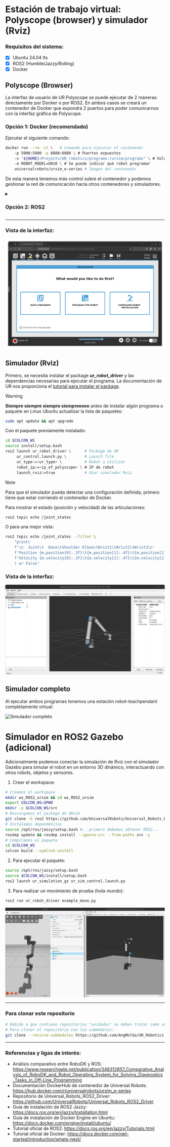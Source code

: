 # Estación de trabajo virtual: Polyscope (browser) y simulador (Rviz)

### Requisitos del sistema:
 - [x] Ubuntu 24.04 lts
 - [x] ROS2 (Humble/Jazzy/Rolling)
 - [x] Docker

## Polyscope (Browser)

La interfaz de usuario de UR Polyscope se puede ejecutar de 2 maneras: directamente por Docker o por ROS2. En ambos casos se creará un contenedor de Docker que expondrá 2 puertos para poder comunicarnos con la interfaz gráfica de Polyscope.

### Opción 1: Docker (recomendado)

Ejecutar el siguiente comando:

``` bash
docker run --rm -it \   # Comando para ejecutar el contenedor
    -p 5900:5900 -p 6080:6080 \ # Puertos expuestos
    -v "${HOME}/Projects/UR_robotics/programs:/ursim/programs" \ # Volumen para guardar los programas
    -e ROBOT_MODEL=UR10 \ # Se puede indicar qué robot programar
    universalrobots/ursim_e-series # Imagen del contenedor
```

De esta manera tenemos más control sobre el contenedor y podemos gestionar la red de comunicación hacia otros contenedores y simuladores.

<!-- Opción 2: ROS2 -->
<details>
  <summary>

  ### Opción 2: ROS2

  </summary>
    
  > [!NOTE]
  > 1. Se recomienda tener nociones de desarrollo en ROS2 para usar esta opción.
  > 2. Se necesita tener instalado el paquete Universal_Robots_ROS2_Driver correctamente compilado. En la siguiente sección *"Simulador (Rviz)"* se describe cómo instalar el paquete. 

  ``` bash
  source /opt/ros/{$ROS_DISTRO}/setup.bash  # Source ROS2 
  export COLCON_WS=~/path/to/your/workspace 
  source $COLCON_WS/install/setup.bash      # Source del workspace
  ros2 run ur_client_library start_ursim.sh \
          -m ur20 # Podemos indicar qué robot usar
  ```

De esta manera obtenemos el mismo resultado, un link que tiene acceso a un contenedor donde se estará ejecutando una aplicación web de Polyscope.

</details>

---

### Vista de la interfaz:

![Polyscope in browser](media/readme/polyscope_in_browser.png)


## Simulador (Rviz)

Primero, se necesita instalar el package _**ur_robot_driver**_ y las dependencias necesarias para ejecutar el programa. La documentación de UR nos proporciona el [tutorial para instalar el package](https://docs.universal-robots.com/Universal_Robots_ROS2_Documentation/doc/ur_robot_driver/ur_robot_driver/doc/installation/installation.html).

> [!WARNING]
> **Siempre siempre siempre siempreeeee** antes de instalar algún programa o paquete en Linux Ubuntu actualizar la lista de paquetes:
> ``` bash
> sudo apt update && apt upgrade
> ```

Con el paquete previamente instalado:

``` bash
cd $COLCON_WS
source install/setup.bash
ros2 launch ur_robot_driver \      # Package de UR
     ur_control.launch.py \        # Launch file
     ur_type:=<ur_type> \          # Robot a utilizar
     robot_ip:=<ip_of_polyscope> \ # IP de robot
     launch_rviz:=true             # Usar simulador Rviz
```
> [!NOTE]
> Para que el simulador pueda detectar una configuración definida, primero tiene que estar corriendo el contenedor de Docker.

Para mostrar el estado (posición y velocidad) de las articulaciones:
``` bash
ros2 topic echo /joint_states
```

O para una mejor vista:

``` bash
ros2 topic echo /joint_states --filter \
    "print(
    f'\n  Joint\t  Base\tShoulder Elbow\tWrist1\tWrist2\tWrist3\n'
    f'Position {m.position[0]:.3f}\t{m.position[1]:.4f}\t{m.position[2]:.4f}\t{m.position[3]:.4f}\t{m.position[4]:.4f}\t{m.position[5]:.4f}\n'
    f'Velocity {m.velocity[0]:.3f}\t{m.velocity[1]:.4f}\t{m.velocity[2]:.4f}\t{m.velocity[3]:.4f}\t{m.velocity[4]:.4f}\t{m.velocity[5]:.4f}'
    ) or False"
```

### Vista de la interfaz:

![Rviz simulator](media/readme/rviz.png)

## Simulador completo

Al ejecutar ambos programas tenemos una estación robot-teachpendant completamente virtual:

![Simulador completo](media/readme/virtual_station.gif)

# Simulador en ROS2 Gazebo (adicional)

Adicionalmente podemos conectar la simulación de Rviz con el simulador Gazebo para simular el robot en un entorno 3D dinámico, interactuando con otros robots, objetos y sensores.

1. Crear el workspace:

``` bash
# Creamos el workspace
mkdir ws_ROS2_ursim && cd ws_ROS2_ursim
export COLCON_WS=$PWD
mkdir -p $COLCON_WS/src
# Descargamos el package de URsim
git clone -b ros2 https://github.com/UniversalRobots/Universal_Robots_ROS2_GZ_Simulation.git src/ur_simulation_gz
# Instalamos dependencias
source /opt/ros/jazzy/setup.bash #...primero debemos obtener ROS2...
rosdep update && rosdep install --ignore-src --from-paths src -y
# Compilamos el paquete
cd $COLCON_WS
colcon build --symlink-install
```

2. Para ejecutar el paquete:

``` bash
source /opt/ros/jazzy/setup.bash
source $COLCON_WS/install/setup.bash
ros2 launch ur_simulation_gz ur_sim_control.launch.py
```

3. Para realizar un movimiento de prueba (hola mundo):

``` bash
ros2 run ur_robot_driver example_move.py
```

![Gazebo simulator](media/readme/gazebo_and_rviz.png)

---

### Para clonar este repositorio
``` bash
# Debido a que contiene repositorios "anidados" se deben tratar como sub-módulos.
# Para clonar el repositorio con los submódulos:
git clone --recurse-submodules https://github.com/AngMolGo/UR_Robotics
```

---

### Referencias y ligas de interés:
- Análisis comparativo entre RoboDK y ROS: https://www.researchgate.net/publication/348312857_Comparative_Analysis_of_RoboDK_and_Robot_Operating_System_for_Solving_Diagnostics_Tasks_in_Off-Line_Programming
- Documentación DockerHub de contenedor de Universal Robots: https://hub.docker.com/r/universalrobots/ursim_e-series
- Repositorio de Universal_Robots_ROS2_Driver: https://github.com/UniversalRobots/Universal_Robots_ROS2_Driver
- Guía de instalación de ROS2 Jazzy: https://docs.ros.org/en/jazzy/Installation.html
- Guía de instalación de Docker Engine en Ubuntu: https://docs.docker.com/engine/install/ubuntu/
- Tutorial oficial de ROS2: https://docs.ros.org/en/jazzy/Tutorials.html
- Tutorial oficial de Docker: https://docs.docker.com/get-started/introduction/whats-next/